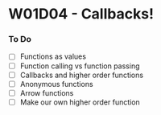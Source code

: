 # W01D04 - Callbacks!

### To Do
- [ ] Functions as values
- [ ] Function calling vs function passing
- [ ] Callbacks and higher order functions
- [ ] Anonymous functions
- [ ] Arrow functions
- [ ] Make our own higher order function